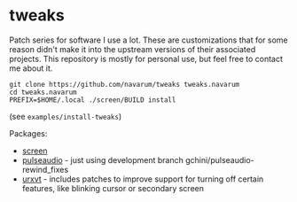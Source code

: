 # tweaks

Patch series for software I use a lot. These are customizations that
for some reason didn't make it into the upstream versions of their
associated projects. This repository is mostly for personal use, but
feel free to contact me about it.

    git clone https://github.com/navarum/tweaks tweaks.navarum
    cd tweaks.navarum
    PREFIX=$HOME/.local ./screen/BUILD install

(see `examples/install-tweaks`)

Packages:

* [screen](screen/CHANGES.md)
* [pulseaudio](pulseaudio/) - just using development branch gchini/pulseaudio-rewind_fixes
* [urxvt](urxvt/CHANGES.md) - includes patches to improve support for turning off certain features, like blinking cursor or secondary screen
